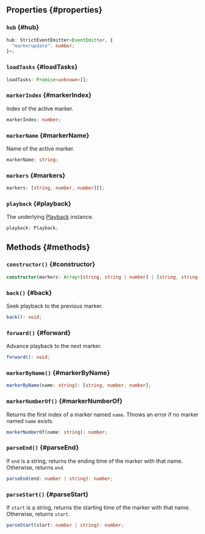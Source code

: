 ## Properties {#properties}

### `hub` {#hub}

```typescript
hub: StrictEventEmitter<EventEmitter, {
  "markerupdate": number;
}>;
```

### `loadTasks` {#loadTasks}

```typescript
loadTasks: Promise<unknown>[];
```

### `markerIndex` {#markerIndex}

Index of the active marker.

```typescript
markerIndex: number;
```

### `markerName` {#markerName}

Name of the active marker.

```typescript
markerName: string;
```

### `markers` {#markers}

```typescript
markers: [string, number, number][];
```

### `playback` {#playback}

The underlying [Playback](/docs/reference/Playback) instance.

```typescript
playback: Playback;
```

## Methods {#methods}

### `constructor()` {#constructor}
```typescript
constructor(markers: Array<[string, string | number] | [string, string | number, string | number]>);
```

### `back()` {#back}

Seek playback to the previous marker.

```typescript
back(): void;
```

### `forward()` {#forward}

Advance playback to the next marker.

```typescript
forward(): void;
```

### `markerByName()` {#markerByName}
```typescript
markerByName(name: string): [string, number, number];
```

### `markerNumberOf()` {#markerNumberOf}

Returns the first index of a marker named `name`. Throws an error if no marker named `name` exists.

```typescript
markerNumberOf(name: string): number;
```

### `parseEnd()` {#parseEnd}

If `end` is a string, returns the ending time of the marker with that name. Otherwise, returns `end`.

```typescript
parseEnd(end: number | string): number;
```

### `parseStart()` {#parseStart}

If `start` is a string, returns the starting time of the marker with that name. Otherwise, returns `start`.

```typescript
parseStart(start: number | string): number;
```